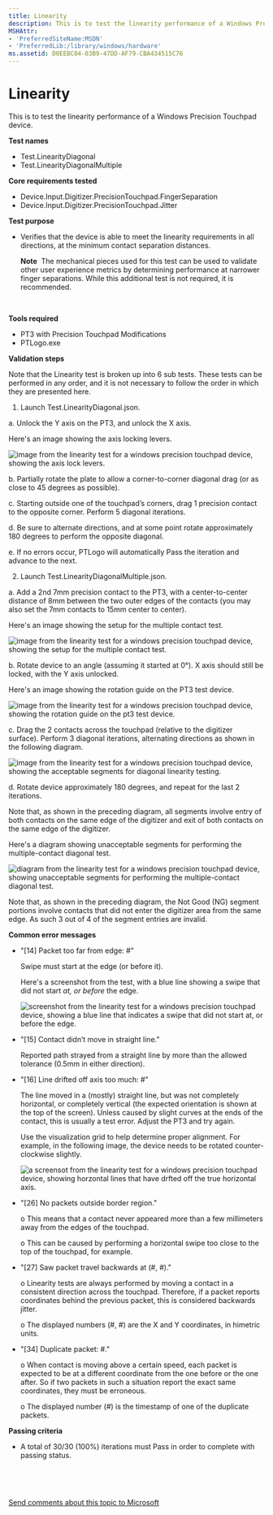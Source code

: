```yaml
---
title: Linearity
description: This is to test the linearity performance of a Windows Precision Touchpad device.
MSHAttr:
- 'PreferredSiteName:MSDN'
- 'PreferredLib:/library/windows/hardware'
ms.assetid: D0EEBC04-03B9-47DD-AF79-CBA434515C76
---
```


# Linearity


This is to test the linearity performance of a Windows Precision Touchpad device.

**Test names**

-   Test.LinearityDiagonal
-   Test.LinearityDiagonalMultiple

**Core requirements tested**

-   Device.Input.Digitizer.PrecisionTouchpad.FingerSeparation
-   Device.Input.Digitizer.PrecisionTouchpad.Jitter

**Test purpose**

-   Verifies that the device is able to meet the linearity requirements in all directions, at the minimum contact separation distances.

    **Note**  The mechanical pieces used for this test can be used to validate other user experience metrics by determining performance at narrower finger separations. While this additional test is not required, it is recommended.

     

**Tools required**

-   PT3 with Precision Touchpad Modifications
-   PTLogo.exe

**Validation steps**

Note that the Linearity test is broken up into 6 sub tests. These tests can be performed in any order, and it is not necessary to follow the order in which they are presented here.

1. Launch Test.LinearityDiagonal.json.

a. Unlock the Y axis on the PT3, and unlock the X axis.

Here's an image showing the axis locking levers.

![image from the linearity test for a windows precision touchpad device, showing the axis lock levers.](images/precision-test-axislock.png)

b. Partially rotate the plate to allow a corner-to-corner diagonal drag (or as close to 45 degrees as possible).

c. Starting outside one of the touchpad’s corners, drag 1 precision contact to the opposite corner. Perform 5 diagonal iterations.

d. Be sure to alternate directions, and at some point rotate approximately 180 degrees to perform the opposite diagonal.

e. If no errors occur, PTLogo will automatically Pass the iteration and advance to the next.

2. Launch Test.LinearityDiagonalMultiple.json.

a. Add a 2nd 7mm precision contact to the PT3, with a center-to-center distance of 8mm between the two outer edges of the contacts (you may also set the 7mm contacts to 15mm center to center).

Here's an image showing the setup for the multiple contact test.

![image from the linearity test for a windows precision touchpad device, showing the setup for the multiple contact test.](images/precision-test-linmultiple.png)

b. Rotate device to an angle (assuming it started at 0°). X axis should still be locked, with the Y axis unlocked.

Here's an image showing the rotation guide on the PT3 test device.

![image from the linearity test for a windows precision touchpad device, showing the rotation guide on the pt3 test device.](images/precision-test-pt3rotguide.png)

c. Drag the 2 contacts across the touchpad (relative to the digitizer surface). Perform 3 diagonal iterations, alternating directions as shown in the following diagram.

![image from the linearity test for a windows precision touchpad device, showing the acceptable segments for diagonal linearity testing.](images/precision-test-diaglinyes.png)

d. Rotate device approximately 180 degrees, and repeat for the last 2 iterations.

Note that, as shown in the preceding diagram, all segments involve entry of both contacts on the same edge of the digitizer and exit of both contacts on the same edge of the digitizer.

Here's a diagram showing unacceptable segments for performing the multiple-contact diagonal test.

![diagram from the linearity test for a windows precision touchpad device, showing unacceptable segments for performing the multiple-contact diagonal test.](images/precision-test-diaglinno.png)

Note that, as shown in the preceding diagram, the Not Good (NG) segment portions involve contacts that did not enter the digitizer area from the same edge. As such 3 out of 4 of the segment entries are invalid.

**Common error messages**

-   "\[14\] Packet too far from edge: \#"

    Swipe must start at the edge (or before it).

    Here's a screenshot from the test, with a blue line showing a swipe that did not start *at, or before* the edge.

    ![screenshot from the linearity test for a windows precision touchpad device, showing a blue line that indicates a swipe that did not start at, or before the edge.](images/precision-test-packetfar.png)

-   "\[15\] Contact didn’t move in straight line."

    Reported path strayed from a straight line by more than the allowed tolerance (0.5mm in either direction).

-   "\[16\] Line drifted off axis too much: \#"

    The line moved in a (mostly) straight line, but was not completely horizontal, or completely vertical (the expected orientation is shown at the top of the screen). Unless caused by slight curves at the ends of the contact, this is usually a test error. Adjust the PT3 and try again.

    Use the visualization grid to help determine proper alignment. For example, in the following image, the device needs to be rotated counter-clockwise slightly.

    ![a screensot from the linearity test for a windows precision touchpad device, showing horzontal lines that have drfted off the true horizontal axis.](images/precision-test-offaxis.png)

-   "\[26\] No packets outside border region."

    o This means that a contact never appeared more than a few millimeters away from the edges of the touchpad.

    o This can be caused by performing a horizontal swipe too close to the top of the touchpad, for example.

-   "\[27\] Saw packet travel backwards at (\#, \#)."

    o Linearity tests are always performed by moving a contact in a consistent direction across the touchpad. Therefore, if a packet reports coordinates behind the previous packet, this is considered backwards jitter.

    o The displayed numbers (\#, \#) are the X and Y coordinates, in himetric units.

-   "\[34\] Duplicate packet: \#."

    o When contact is moving above a certain speed, each packet is expected to be at a different coordinate from the one before or the one after. So if two packets in such a situation report the exact same coordinates, they must be erroneous.

    o The displayed number (\#) is the timestamp of one of the duplicate packets.

**Passing criteria**

-   A total of 30/30 (100%) iterations must Pass in order to complete with passing status.

 

 

[Send comments about this topic to Microsoft](mailto:wsddocfb@microsoft.com?subject=Documentation%20feedback%20%5Bp_WEG_Hardware\p_weg_hardware%5D:%20Linearity%20%20RELEASE:%20%285/9/2016%29&body=%0A%0APRIVACY%20STATEMENT%0A%0AWe%20use%20your%20feedback%20to%20improve%20the%20documentation.%20We%20don't%20use%20your%20email%20address%20for%20any%20other%20purpose,%20and%20we'll%20remove%20your%20email%20address%20from%20our%20system%20after%20the%20issue%20that%20you're%20reporting%20is%20fixed.%20While%20we're%20working%20to%20fix%20this%20issue,%20we%20might%20send%20you%20an%20email%20message%20to%20ask%20for%20more%20info.%20Later,%20we%20might%20also%20send%20you%20an%20email%20message%20to%20let%20you%20know%20that%20we've%20addressed%20your%20feedback.%0A%0AFor%20more%20info%20about%20Microsoft's%20privacy%20policy,%20see%20http://privacy.microsoft.com/default.aspx. "Send comments about this topic to Microsoft")





